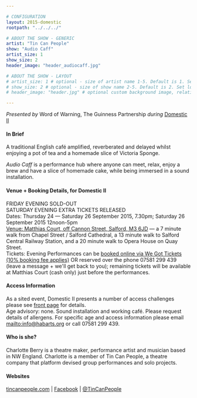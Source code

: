 ```yaml
---

# CONFIGURATION
layout: 2015-domestic
rootpath: "../../../"

# ABOUT THE SHOW - GENERIC
artist: "Tin Can People"
show: "Audio Caff"
artist_size: 1
show_size: 2
header_image: "header_audiocaff.jpg"

# ABOUT THE SHOW - LAYOUT
# artist_size: 1 # optional - size of artist name 1-5. Default is 1. Set longer names to lower values
# show_size: 2 # optional - size of show name 2-5. Default is 2. Set longer names to lower values
# header_image: "header.jpg" # optional custom background image, relative to current page

---
```

*Presented by* Word of Warning, The Guinness Partnership *during* [Domestic II](/archive/2015-domestic)          
         
#### In Brief                      
A traditional English café amplified, reverberated and delayed whilst enjoying a pot of tea and a homemade slice of Victoria Sponge.   

*Audio Caff* is a performance hub where anyone can meet, relax, enjoy a brew and have a slice of homemade cake, while being immersed in a sound installation.    
          
#### Venue + Booking Details, for Domestic II        
FRIDAY EVENING SOLD-OUT        
SATURDAY EVENING EXTRA TICKETS RELEASED       
Dates: Thursday 24 — Saturday 26 September 2015, 7.30pm; Saturday 26 September 2015 12noon-5pm        
[Venue: Matthias Court, off Cannon Street, Salford, M3 6JD](http://bit.ly/domesticTWO) — a 7 minute walk from Chapel Street / Salford Cathedral, a 13 minute walk to Salford Central Railway Station, and a 20 minute walk to Opera House on Quay Street.            
Tickets: Evening Performances can be [booked online via We Got Tickets (10% booking fee applies)](http://www.wegottickets.com/wordofwarning) OR reserved over the phone 07581 299 439 (leave a message + we'll get back to you); remaining tickets will be available at Matthias Court (cash only) just before the performances.        

#### Access Information      
As a sited event, Domestic II presents a number of access challenges please see [front page](/archive/2015-domestic) for details.    
Age advisory: none. Sound installation and working café. Please request details of allergens. For specific age and access information please email <mailto:info@habarts.org> or call 07581 299 439.       
                          
#### Who is she?    
Charlotte Berry is a theatre maker, performance artist and musician based in NW England. Charlotte is a member of Tin Can People, a theatre company that platform devised group performances and solo projects.                   
            
#### Websites
[tincanpeople.com](http://www.tincanpeople.com) | [Facebook](http://www.facebook.com/tincanpeople) | [@TinCanPeople](http://twitter.com/TinCanPeople)
